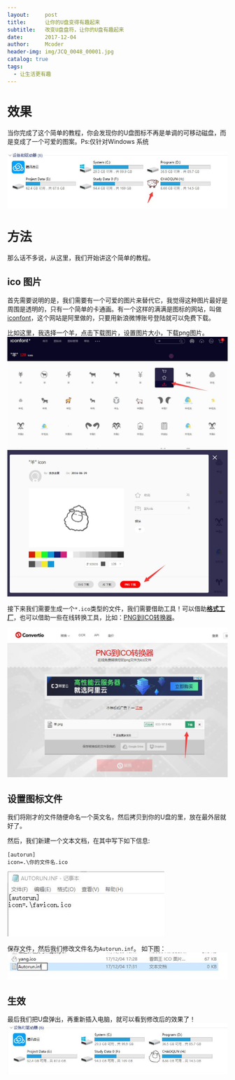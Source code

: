 ```yaml
---
layout:     post
title:      让你的U盘变得有趣起来
subtitle:   改变U盘盘符，让你的U盘有趣起来
date:       2017-12-04
author:     Mcoder
header-img: img/JCQ_0048_00001.jpg
catalog: true
tags:
  - 让生活更有趣
---
```



# 效果

当你完成了这个简单的教程，你会发现你的U盘图标不再是单调的可移动磁盘，而是变成了一个可爱的图案。Ps:仅针对Windows 系统

![U盘效果图](/post_img/201712/U盘图片.jpg)

# 方法

那么话不多说，从这里，我们开始讲这个简单的教程。

## ico 图片

首先需要说明的是，我们需要有一个可爱的图片来替代它，我觉得这种图片最好是周围是透明的，只有一个简单的卡通画。有一个这样的满满是图标的网站，叫做[iconfont](http://www.iconfont.cn/)，这个网站是阿里做的，只要用新浪微博账号登陆就可以免费下载。

比如这里，我选择一个羊，点击下载图片，设置图片大小，下载png图片。
![下载图片](/post_img/201712/iconfont_下载图片.jpg)
![png](/post_img/201712/iconfont_下载png.jpg)


接下来我们需要生成一个`*.ico`类型的文件，我们需要借助工具！可以借助[**格式工厂**](http://www.pcgeshi.com/)，也可以借助一些在线转换工具，比如：[PNG到ICO转换器](https://convertio.co/zh/png-ico/)。

![转换文件](/post_img/201712/PNG转换为ICO.jpg)

## 设置图标文件

我们将刚才的文件随便命名一个英文名，然后拷贝到你的U盘的里，放在最外层就好了。


然后，我们新建一个文本文档，在其中写下如下信息:
```
[autorun]
icon=.\你的文件名.ico
```

![](/post_img/201712/autorun内容.jpg)


保存文件，然后我们修改文件名为`Autorun.inf`。
如下图：
![修改文件名](/post_img/201712/autorun.jpg)


## 生效
最后我们把U盘弹出，再重新插入电脑，就可以看到修改后的效果了！
![U盘效果图](/post_img/201712/U盘图片2.jpg)
